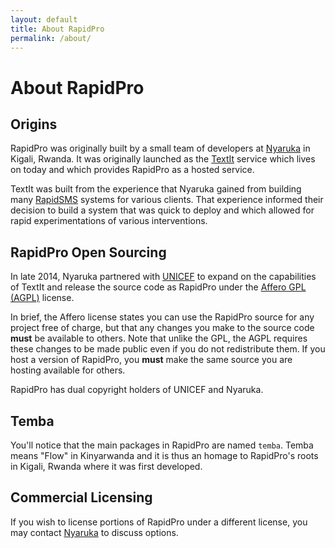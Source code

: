 ```yaml
---
layout: default
title: About RapidPro
permalink: /about/
---
```


# About RapidPro

## Origins

RapidPro was originally built by a small team of developers at
<a href="http://nyaruka.com/">Nyaruka</a> in Kigali, Rwanda. It
was originally launched as the <a href="https://textit.in">TextIt</a> service which
lives on today and which provides RapidPro as a hosted service.

TextIt was built from the experience that Nyaruka gained from building many
<a href="http://rapidsms.org">RapidSMS</a> systems for various clients. That
experience informed their decision to build a system that was quick to deploy
and which allowed for rapid experimentations of various interventions.

## RapidPro Open Sourcing

In late 2014, Nyaruka partnered with <a href="http://unicef.org">UNICEF</a> to
expand on the capabilities of TextIt and release the source code as RapidPro under the
<a href="http://www.gnu.org/licenses/agpl-3.0.html">Affero GPL (AGPL)</a> license.

In brief, the Affero license states you can use the RapidPro source for any project
free of charge, but that any changes you make to the source code **must** be
available to others. Note that unlike the GPL, the AGPL requires these changes
to be made public even if you do not redistribute them. If you host a version of
RapidPro, you **must** make the same source you are hosting available for
others.

RapidPro has dual copyright holders of UNICEF and Nyaruka.

## Temba

You'll notice that the main packages in RapidPro are named ```temba```. Temba
means "Flow" in Kinyarwanda and it is thus an homage to RapidPro's roots in
Kigali, Rwanda where it was first developed.

## Commercial Licensing

If you wish to license portions of RapidPro under a different license, you may contact
<a href="http://nyaruka.com/#hire">Nyaruka</a> to discuss options.
